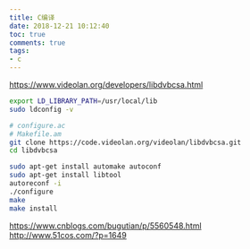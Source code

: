 ```yaml
---
title: C编译
date: 2018-12-21 10:12:40
toc: true
comments: true
tags:
- c
---
```



https://www.videolan.org/developers/libdvbcsa.html

```sh
export LD_LIBRARY_PATH=/usr/local/lib
sudo ldconfig -v
```

```sh
# configure.ac
# Makefile.am
git clone https://code.videolan.org/videolan/libdvbcsa.git
cd libdvbcsa

sudo apt-get install automake autoconf
sudo apt-get install libtool
autoreconf -i
./configure
make
make install
```

https://www.cnblogs.com/bugutian/p/5560548.html
http://www.51cos.com/?p=1649